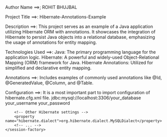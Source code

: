 Author Name ==>;
ROHIT BHUJBAL

Project Title ==>:
Hibernate-Annotations-Example

Description  ==>:
This project serves as an example of a Java application utilizing Hibernate ORM with annotations. 
It showcases the integration of Hibernate to persist Java objects into a relational database, emphasizing the usage of annotations for entity mapping.

Technologies Used ==>:
Java: The primary programming language for the application logic.
Hibernate: A powerful and widely-used Object-Relational Mapping (ORM) framework for Java.
Hibernate Annotations: Utilized for simplified and declarative entity mapping.

Annotations ==>: 
Includes examples of commonly used annotations like @Id, @GeneratedValue, @Column, and @Table.

Configuration ==>:
It is a most important part to import configuration of hibernate.cfg.xml file. 
<hibernate-configuration>
    <session-factory>
        <!-- Database connection settings -->
        <property name="hibernate.connection.url">jdbc:mysql://localhost:3306/your_database</property>
        <property name="hibernate.connection.username">your_username</property>
        <property name="hibernate.connection.password">your_password</property>

        <!-- Other Hibernate settings -->
        <property name="hibernate.dialect">org.hibernate.dialect.MySQLDialect</property>
        <!-- ... -->
    </session-factory>
</hibernate-configuration>
